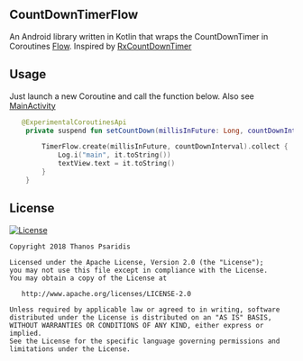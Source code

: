 CountDownTimerFlow
-----------

An Android library written in Kotlin that wraps the CountDownTimer in Coroutines [Flow](https://github.com/Kotlin/kotlinx.coroutines/blob/master/kotlinx-coroutines-core/common/src/flow/Flow.kt).
Inspired by [RxCountDownTimer](https://github.com/wardellbagby/RxCountDownTimer)

Usage
------

Just launch a new Coroutine and call the function below. Also see [MainActivity][1]

```kotlin
   @ExperimentalCoroutinesApi
    private suspend fun setCountDown(millisInFuture: Long, countDownInterval: Long) {

        TimerFlow.create(millisInFuture, countDownInterval).collect {
            Log.i("main", it.toString())
            textView.text = it.toString()
        }
    }
```
License
-------
[![License](https://img.shields.io/badge/license-Apache%202-4EB1BA.svg?style=flat-square)](https://www.apache.org/licenses/LICENSE-2.0.html)

    Copyright 2018 Thanos Psaridis

    Licensed under the Apache License, Version 2.0 (the "License");
    you may not use this file except in compliance with the License.
    You may obtain a copy of the License at

       http://www.apache.org/licenses/LICENSE-2.0

    Unless required by applicable law or agreed to in writing, software
    distributed under the License is distributed on an "AS IS" BASIS,
    WITHOUT WARRANTIES OR CONDITIONS OF ANY KIND, either express or implied.
    See the License for the specific language governing permissions and
    limitations under the License.

[1]: https://github.com/ThanosFisherman/CountDownTimerFlow/blob/master/sample/src/main/java/io/github/thanosfisherman/countdowntimerflow/sample/MainActivity.kt